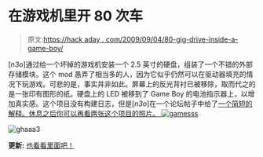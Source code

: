 # 在游戏机里开 80 次车

> 原文:[https://hack aday . com/2009/09/04/80-gig-drive-inside-a-game-boy/](https://hackaday.com/2009/09/04/80-gig-drive-inside-a-game-boy/)

[_n3o_]通过给一个坏掉的游戏机安装一个 2.5 英寸的硬盘，组装了一个不错的外部存储模块。这个 mod 愚弄了相当多的人，因为它似乎仍然可以在驱动器填充的情况下玩游戏。可悲的是，事实并非如此。屏幕上的反光背衬已被移除，取而代之的是一张印有图形的纸。硬盘上的 LED 被移到了 Game Boy 的电池指示器上，以增加真实感。这个项目没有构建日志，但是[_n3o_]在一个论坛帖子中给了[一个简短的解释。休息之后你可以再看两张这个项目的照片。 ![gamesss](../Images/e7b957aade9069e3ffd18a301bd99d99.png "gamesss")](http://forums.maxconsole.net/showthread.php?t=141653#9)

![ghaaa3](../Images/4c25d0342d190818e897f7896184cf03.png "ghaaa3")

**更新:** [也看看里面吧！](http://hackaday.com/2009/09/08/update-game-boy-hdd-the-guts/)